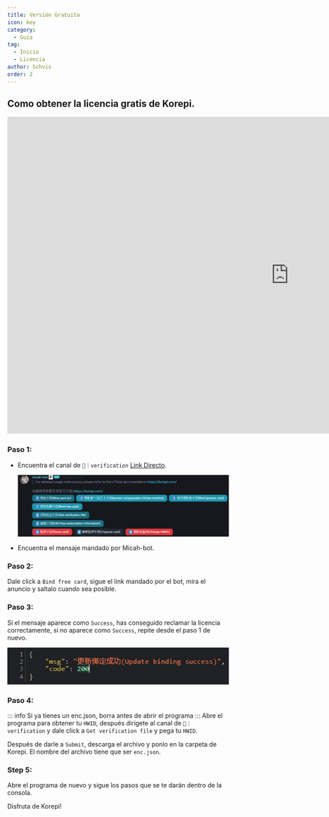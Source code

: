 ```yaml
---
title: Versión Gratuita
icon: key
category:
  - Guía
tag:
  - Inicio
  - Licencia
author: Schvis
order: 2
---
```


## Como obtener la licencia gratis de Korepi.

<div class="iframe-container"><iframe width="1280" height="720" src="https://www.youtube.com/embed/SWI-GeqKx1g" title="How to use Korepi for free" frameborder="0" allow="accelerometer; autoplay; clipboard-write; encrypted-media; gyroscope; picture-in-picture; web-share" referrerpolicy="strict-origin-when-cross-origin" allowfullscreen></iframe></div>

### Paso 1:
- Encuentra el canal de `🔐｜verification` [Link Directo](https://discord.com/channels/1069057220802781265/1203687333107335198).

  ![img.png](/assets/images/docs/202402/verify-1.png)
- Encuentra el mensaje mandado por Micah-bot.

### Paso 2:
Dale click a `Bind free card`, sigue el link mandado por el bot, mira el anuncio y saltalo cuando sea posible.

### Paso 3:
Si el mensaje aparece como `Success`, has conseguido reclamar la licencia correctamente, si no aparece como `Success`, repite desde el paso 1 de nuevo.

![](/assets/images/docs/202312/success.png)
### Paso 4:
::: info Si ya tienes un enc.json, borra antes de abrir el programa
:::
Abre el programa para obtener tu `HWID`, después dirígete al canal de `🔐｜verification` y dale click a `Get verification file` y pega tu `HWID`.

Después de darle a `Submit`, descarga el archivo y ponlo en la carpeta de Korepi. El nombre del archivo tiene que ser `enc.json`.

### Step 5:
Abre el programa de nuevo y sigue los pasos que se te darán dentro de la consola.

Disfruta de Korepi!